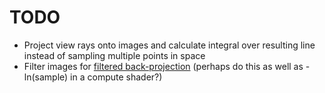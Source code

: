 # TODO

- Project view rays onto images and calculate integral over resulting line instead of sampling multiple points in space
- Filter images for [filtered back-projection](https://www.desy.de/~garutti/LECTURES/BioMedical/Lecture7_ImageReconstruction.pdf) (perhaps do this as well as -ln(sample) in a compute shader?)
